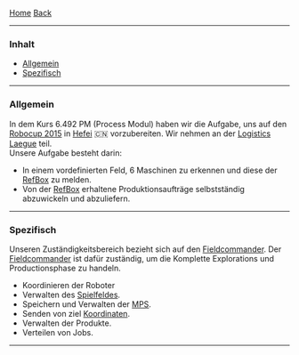 [Home](home) [Back](KonzeptFL)  

----------

### Inhalt ###

- <a href="#a">Allgemein</a>  
- <a href="#s">Spezifisch</a>

----------

### <a name="a">Allgemein</a> ###

In dem Kurs 6.492 PM (Process Modul) haben wir die Aufgabe, uns auf den [Robocup 2015](http://www.robocup2015.org/) in [Hefei](https://www.google.ch/maps/place/Hefei,+Anhui,+China/@31.8555246,117.2862625,11z/data=!3m1!4b1!4m2!3m1!1s0x35cb640ef207cf9d:0xdc151173f2c33299) :cn: vorzubereiten.
Wir nehmen an der [Logistics Laegue](http://www.robocup2015.org/show/article/14.html) teil.  
Unsere Aufgabe besteht darin:  
- In einem vordefinierten Feld, 6 Maschinen zu erkennen und diese der [RefBox](WikiSolidus) zu melden.
- Von der [RefBox](WikiSolidus) erhaltene Produktionsaufträge selbstständig abzuwickeln und abzuliefern.    
 

----------

### <a name="s">Spezifisch</a> ###

Unseren Zuständigkeitsbereich bezieht sich auf den [Fieldcommander](WikiSolidus). 
Der [Fieldcommander](WikiSolidus) ist dafür zuständig, um die Komplette Explorations und Productionsphase zu handeln.  
- Koordinieren der Roboter
- Verwalten des [Spielfeldes](Zones).  
- Speichern und Verwalten der [MPS](MPS).  
- Senden von ziel [Koordinaten](Coord).
- Verwalten der Produkte.  
- Verteilen von Jobs.  
   

----------